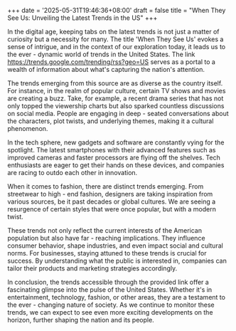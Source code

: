 +++
date = '2025-05-31T19:46:36+08:00'
draft = false
title = "When They See Us: Unveiling the Latest Trends in the US"
+++

In the digital age, keeping tabs on the latest trends is not just a matter of curiosity but a necessity for many. The title 'When They See Us' evokes a sense of intrigue, and in the context of our exploration today, it leads us to the ever - dynamic world of trends in the United States. The link https://trends.google.com/trending/rss?geo=US serves as a portal to a wealth of information about what's capturing the nation's attention.

The trends emerging from this source are as diverse as the country itself. For instance, in the realm of popular culture, certain TV shows and movies are creating a buzz. Take, for example, a recent drama series that has not only topped the viewership charts but also sparked countless discussions on social media. People are engaging in deep - seated conversations about the characters, plot twists, and underlying themes, making it a cultural phenomenon.

In the tech sphere, new gadgets and software are constantly vying for the spotlight. The latest smartphones with their advanced features such as improved cameras and faster processors are flying off the shelves. Tech enthusiasts are eager to get their hands on these devices, and companies are racing to outdo each other in innovation.

When it comes to fashion, there are distinct trends emerging. From streetwear to high - end fashion, designers are taking inspiration from various sources, be it past decades or global cultures. We are seeing a resurgence of certain styles that were once popular, but with a modern twist.

These trends not only reflect the current interests of the American population but also have far - reaching implications. They influence consumer behavior, shape industries, and even impact social and cultural norms. For businesses, staying attuned to these trends is crucial for success. By understanding what the public is interested in, companies can tailor their products and marketing strategies accordingly.

In conclusion, the trends accessible through the provided link offer a fascinating glimpse into the pulse of the United States. Whether it's in entertainment, technology, fashion, or other areas, they are a testament to the ever - changing nature of society. As we continue to monitor these trends, we can expect to see even more exciting developments on the horizon, further shaping the nation and its people.